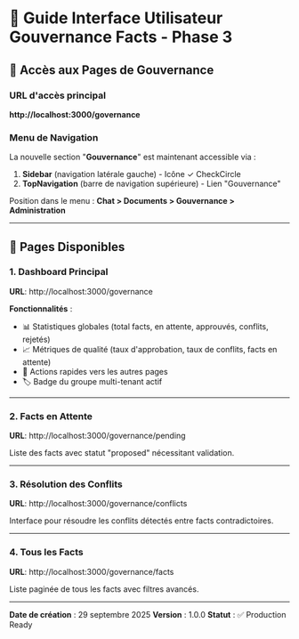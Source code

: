 # 🎯 Guide Interface Utilisateur Gouvernance Facts - Phase 3

## 📍 Accès aux Pages de Gouvernance

### URL d'accès principal
**http://localhost:3000/governance**

### Menu de Navigation

La nouvelle section "**Gouvernance**" est maintenant accessible via :

1. **Sidebar** (navigation latérale gauche) - Icône ✓ CheckCircle
2. **TopNavigation** (barre de navigation supérieure) - Lien "Gouvernance"

Position dans le menu : **Chat > Documents > Gouvernance > Administration**

---

## 🎨 Pages Disponibles

### 1. Dashboard Principal
**URL**: http://localhost:3000/governance

**Fonctionnalités** :
- 📊 Statistiques globales (total facts, en attente, approuvés, conflits, rejetés)
- 📈 Métriques de qualité (taux d'approbation, taux de conflits, facts en attente)
- 🔗 Actions rapides vers les autres pages
- 🏷️ Badge du groupe multi-tenant actif

---

### 2. Facts en Attente
**URL**: http://localhost:3000/governance/pending

Liste des facts avec statut "proposed" nécessitant validation.

---

### 3. Résolution des Conflits
**URL**: http://localhost:3000/governance/conflicts

Interface pour résoudre les conflits détectés entre facts contradictoires.

---

### 4. Tous les Facts
**URL**: http://localhost:3000/governance/facts

Liste paginée de tous les facts avec filtres avancés.

---

**Date de création** : 29 septembre 2025
**Version** : 1.0.0
**Statut** : ✅ Production Ready
